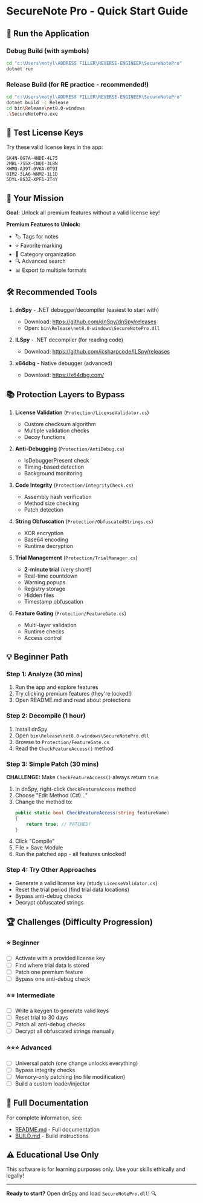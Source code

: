 # SecureNote Pro - Quick Start Guide

## 🚀 Run the Application

### Debug Build (with symbols)
```bash
cd "c:\Users\motyl\ADDRESS FILLER\REVERSE-ENGINEER\SecureNotePro"
dotnet run
```

### Release Build (for RE practice - recommended!)
```bash
cd "c:\Users\motyl\ADDRESS FILLER\REVERSE-ENGINEER\SecureNotePro"
dotnet build -c Release
cd bin\Release\net8.0-windows
.\SecureNotePro.exe
```

## 🔑 Test License Keys

Try these valid license keys in the app:

```
SK4N-0G7A-4NDI-4L75
2MBL-7S5X-CNQI-3L8N
XWMQ-A39T-0VKA-0T9I
8IM2-3LA6-WNM2-1L1D
5DYL-8S3Z-XPF1-2T4Y
```

## 🎯 Your Mission

**Goal:** Unlock all premium features without a valid license key!

**Premium Features to Unlock:**
- 🏷️ Tags for notes
- ⭐ Favorite marking
- 📁 Category organization
- 🔍 Advanced search
- 📊 Export to multiple formats

## 🛠️ Recommended Tools

1. **dnSpy** - .NET debugger/decompiler (easiest to start with)
   - Download: https://github.com/dnSpy/dnSpy/releases
   - Open: `bin\Release\net8.0-windows\SecureNotePro.dll`

2. **ILSpy** - .NET decompiler (for reading code)
   - Download: https://github.com/icsharpcode/ILSpy/releases

3. **x64dbg** - Native debugger (advanced)
   - Download: https://x64dbg.com/

## 📚 Protection Layers to Bypass

1. **License Validation** (`Protection/LicenseValidator.cs`)
   - Custom checksum algorithm
   - Multiple validation checks
   - Decoy functions

2. **Anti-Debugging** (`Protection/AntiDebug.cs`)
   - IsDebuggerPresent check
   - Timing-based detection
   - Background monitoring

3. **Code Integrity** (`Protection/IntegrityCheck.cs`)
   - Assembly hash verification
   - Method size checking
   - Patch detection

4. **String Obfuscation** (`Protection/ObfuscatedStrings.cs`)
   - XOR encryption
   - Base64 encoding
   - Runtime decryption

5. **Trial Management** (`Protection/TrialManager.cs`)
   - **2-minute trial** (very short!)
   - Real-time countdown
   - Warning popups
   - Registry storage
   - Hidden files
   - Timestamp obfuscation

6. **Feature Gating** (`Protection/FeatureGate.cs`)
   - Multi-layer validation
   - Runtime checks
   - Access control

## 💡 Beginner Path

### Step 1: Analyze (30 mins)
1. Run the app and explore features
2. Try clicking premium features (they're locked!)
3. Open README.md and read about protections

### Step 2: Decompile (1 hour)
1. Install dnSpy
2. Open `bin\Release\net8.0-windows\SecureNotePro.dll`
3. Browse to `Protection/FeatureGate.cs`
4. Read the `CheckFeatureAccess()` method

### Step 3: Simple Patch (30 mins)
**CHALLENGE:** Make `CheckFeatureAccess()` always return `true`

1. In dnSpy, right-click `CheckFeatureAccess` method
2. Choose "Edit Method (C#)..."
3. Change the method to:
   ```csharp
   public static bool CheckFeatureAccess(string featureName)
   {
       return true; // PATCHED!
   }
   ```
4. Click "Compile"
5. File > Save Module
6. Run the patched app - all features unlocked!

### Step 4: Try Other Approaches
- Generate a valid license key (study `LicenseValidator.cs`)
- Reset the trial period (find trial data locations)
- Bypass anti-debug checks
- Decrypt obfuscated strings

## 🏆 Challenges (Difficulty Progression)

### ⭐ Beginner
- [ ] Activate with a provided license key
- [ ] Find where trial data is stored
- [ ] Patch one premium feature
- [ ] Bypass one anti-debug check

### ⭐⭐ Intermediate
- [ ] Write a keygen to generate valid keys
- [ ] Reset trial to 30 days
- [ ] Patch all anti-debug checks
- [ ] Decrypt all obfuscated strings manually

### ⭐⭐⭐ Advanced
- [ ] Universal patch (one change unlocks everything)
- [ ] Bypass integrity checks
- [ ] Memory-only patching (no file modification)
- [ ] Build a custom loader/injector

## 📖 Full Documentation

For complete information, see:
- [README.md](SecureNotePro/README.md) - Full documentation
- [BUILD.md](BUILD.md) - Build instructions

## ⚠️ Educational Use Only

This software is for learning purposes only. Use your skills ethically and legally!

---

**Ready to start?** Open dnSpy and load `SecureNotePro.dll`! 🔍
